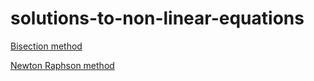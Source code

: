 # solutions-to-non-linear-equations

[Bisection method](file:///C:/Users/HP/OneDrive/Desktop/NLE/bisection_method.pdf)

[Newton Raphson method](file:///C:/Users/HP/OneDrive/Desktop/NLE/Newton_method.pdf)
